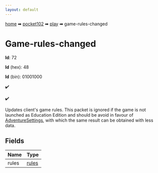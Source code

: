 ```yaml
---
layout: default
---
```


[home](/) ➡ [pocket102](/protocol/pocket102) ➡ [play](/protocol/pocket102/play) ➡ game-rules-changed

# Game-rules-changed

**Id**: 72

**Id** (hex): 48

**Id** (bin): 01001000

✔️

✔️

Updates client's game rules. This packet is ignored if the game is not launched as Education Edition and should be avoid in favour of [AdventureSettings](#play_adventure-settings), with which the same result can be obtained with less data.

## Fields

Name | Type
---|---
rules | [rules](/protocol/pocket102/arrays)

